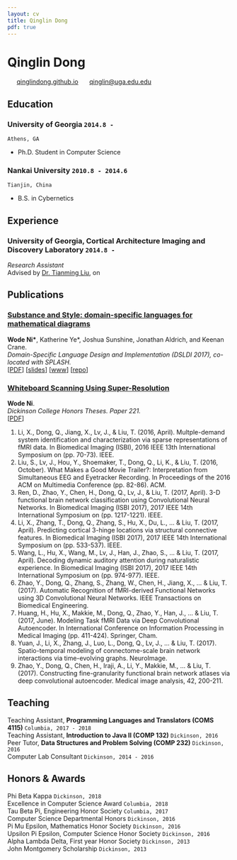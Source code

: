 ```yaml
---
layout: cv
title: Qinglin Dong
pdf: true
---
```

# Qinglin Dong

<div id="webaddress">
<i class="fi-home" style="margin-left:1em"></i>
<a href="https://qinglindong.github.io" style="margin-left:0.5em">qinglindong.github.io</a>
<i class="fi-mail" style="margin-left:1em"></i>
<a href="qinglin@uga.edu.edu" style="margin-left:0.5em">qinglin@uga.edu.edu</a>
</div>

## Education

### __University of Georgia__ `2014.8 -`
```
Athens, GA
```
- Ph.D. Student in Computer Science

### __Nankai University__ `2010.8 - 2014.6`
```
Tianjin, China
```
- B.S. in Cybernetics

## Experience

### __University of Georgia, Cortical Architecture Imaging and Discovery Laboratory__ `2014.8 - `
_Research Assistant_<br>
Advised by [Dr. Tianming Liu](http://cobweb.cs.uga.edu/~tliu/), on 

## Publications

### [__Substance and Style: domain-specific languages for mathematical diagrams__](https://2017.splashcon.org/event/dsldi-2017-substance-and-style-domain-specific-languages-for-mathematical-diagrams)
__Wode Ni\*__, Katherine Ye\*, Joshua Sunshine, Jonathan Aldrich, and Keenan Crane.<br>  _Domain-Specific Language Design and Implementation (DSLDI 2017),  co-located with SPLASH._ <br>
[[PDF](assets/dsldi.pdf)]
[[slides](assets/dsldi-presentation.pdf)]
[[www](http://penrose.ink)]
[[repo](https://github.com/penrose/penrose)]

### [__Whiteboard Scanning Using Super-Resolution__](http://scholar.dickinson.edu/student_honors/221/)
__Wode Ni__.<br> _Dickinson College Honors Theses. Paper 221._<br>
[[PDF](assets/superres.pdf)]


1.	Li, X., Dong, Q., Jiang, X., Lv, J., & Liu, T. (2016, April). Multple-demand system identification and characterization via sparse representations of fMRI data. In Biomedical Imaging (ISBI), 2016 IEEE 13th International Symposium on (pp. 70-73). IEEE.
2.	Liu, S., Lv, J., Hou, Y., Shoemaker, T., Dong, Q., Li, K., & Liu, T. (2016, October). What Makes a Good Movie Trailer?: Interpretation from Simultaneous EEG and Eyetracker Recording. In Proceedings of the 2016 ACM on Multimedia Conference (pp. 82-86). ACM.
3.	Ren, D., Zhao, Y., Chen, H., Dong, Q., Lv, J., & Liu, T. (2017, April). 3-D functional brain network classification using Convolutional Neural Networks. In Biomedical Imaging (ISBI 2017), 2017 IEEE 14th International Symposium on (pp. 1217-1221). IEEE.
4.	Li, X., Zhang, T., Dong, Q., Zhang, S., Hu, X., Du, L., ... & Liu, T. (2017, April). Predicting cortical 3-hinge locations via structural connective features. In Biomedical Imaging (ISBI 2017), 2017 IEEE 14th International Symposium on (pp. 533-537). IEEE.
5.	Wang, L., Hu, X., Wang, M., Lv, J., Han, J., Zhao, S., ... & Liu, T. (2017, April). Decoding dynamic auditory attention during naturalistic experience. In Biomedical Imaging (ISBI 2017), 2017 IEEE 14th International Symposium on (pp. 974-977). IEEE.
6.	Zhao, Y., Dong, Q., Zhang, S., Zhang, W., Chen, H., Jiang, X., ... & Liu, T. (2017). Automatic Recognition of fMRI-derived Functional Networks using 3D Convolutional Neural Networks. IEEE Transactions on Biomedical Engineering.
7.	Huang, H., Hu, X., Makkie, M., Dong, Q., Zhao, Y., Han, J., ... & Liu, T. (2017, June). Modeling Task fMRI Data via Deep Convolutional Autoencoder. In International Conference on Information Processing in Medical Imaging (pp. 411-424). Springer, Cham.
8.	Yuan, J., Li, X., Zhang, J., Luo, L., Dong, Q., Lv, J., ... & Liu, T. (2017). Spatio-temporal modeling of connectome-scale brain network interactions via time-evolving graphs. NeuroImage.
9.	Zhao, Y., Dong, Q., Chen, H., Iraji, A., Li, Y., Makkie, M., ... & Liu, T. (2017). Constructing fine-granularity functional brain network atlases via deep convolutional autoencoder. Medical image analysis, 42, 200-211.




## Teaching

Teaching Assistant, __Programming Languages and Translators (COMS 4115)__ `Columbia, 2017 - 2018` <br>
Teaching Assistant, __Introduction to Java II (COMP 132)__ `Dickinson, 2016` <br>
Peer Tutor, __Data Structures and Problem Solving (COMP 232)__ `Dickinson, 2016` <br>
Computer Lab Consultant `Dickinson, 2014 - 2016` <br>


## Honors & Awards

Phi Beta Kappa `Dickinson, 2018` <br>
Excellence in Computer Science Award `Columbia, 2018` <br>
Tau Beta Pi, Engineering Honor Society `Columbia, 2017` <br>
Computer Science Departmental Honors `Dickinson, 2016` <br>
Pi Mu Epsilon, Mathematics Honor Society `Dickinson, 2016` <br>
Upsilon Pi Epsilon, Computer Science Honor Society  `Dickinson, 2016` <br>
Alpha Lambda Delta, First year Honor Society `Dickinson, 2013`<br>
John Montgomery Scholarship `Dickinson, 2013` <br>

<!-- ### Footer

Last updated: May 2013 -->
